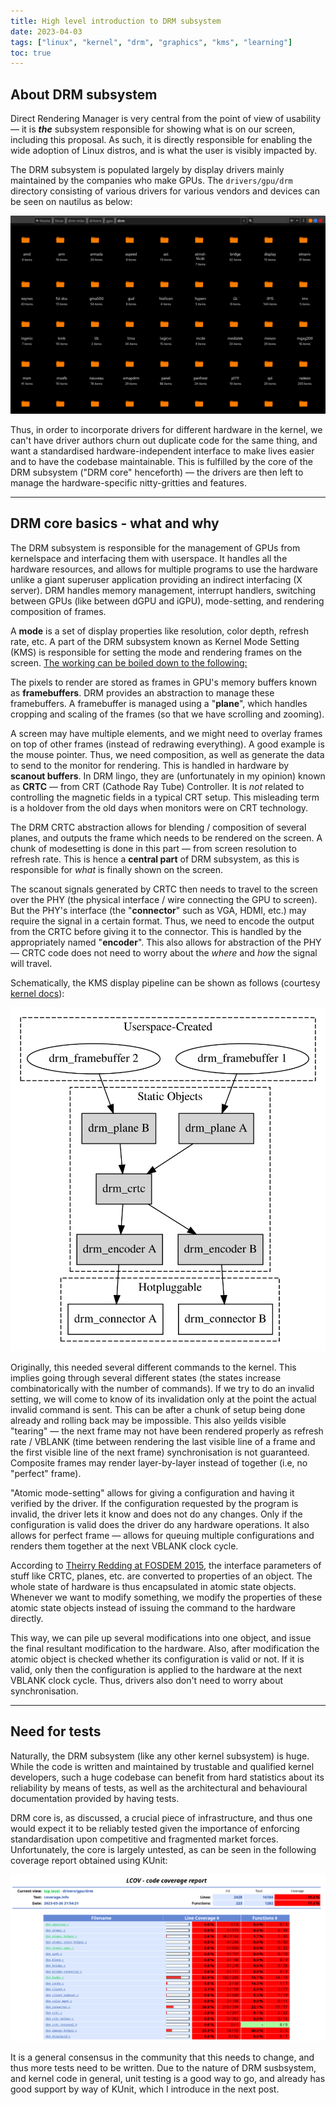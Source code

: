 ```yaml
---
title: High level introduction to DRM subsystem
date: 2023-04-03
tags: ["linux", "kernel", "drm", "graphics", "kms", "learning"]
toc: true
---
```


## About DRM subsystem

Direct Rendering Manager is very central from the point of view of usability — it is ***the*** subsystem responsible for showing what is on our screen, including this proposal. As such, it is directly responsible for enabling the wide adoption of Linux distros, and is what the user is visibly impacted by.

The DRM subsystem is populated largely by display drivers mainly maintained by the companies who make GPUs. The `drivers/gpu/drm` directory consisting of various drivers for various vendors and devices can be seen on nautilus as below:

![](index.assets/drm_files.png)

Thus, in order to incorporate drivers for different hardware in the kernel, we can't have driver authors churn out duplicate code for the same thing, and want a standardised hardware-independent interface to make lives easier and to have the codebase maintainable. This is fulfilled by the core of the DRM subsystem ("DRM core" henceforth) — the drivers are then left to manage the hardware-specific nitty-gritties and features.

---

## DRM core basics - what and why

The DRM subsystem is responsible for the management of GPUs from kernelspace and interfacing them with userspace. It handles all the hardware resources, and allows for multiple programs to use the hardware unlike a giant superuser application providing an indirect interfacing (X server). DRM handles memory management, interrupt handlers, switching between GPUs (like between dGPU and iGPU), mode-setting, and rendering composition of frames.

A **mode** is a set of display properties like resolution, color depth, refresh rate, etc. A part of the DRM subsystem known as Kernel Mode Setting (KMS) is responsible for setting the mode and rendering frames on the screen. <u>The working can be boiled down to the following:</u>

The pixels to render are stored as frames in GPU's memory buffers known as **framebuffers**. DRM provides an abstraction to manage these framebuffers. A framebuffer is managed using a "**plane**", which handles cropping and scaling of the frames (so that we have scrolling and zooming).

A screen may have multiple elements, and we might need to overlay frames on top of other frames (instead of redrawing everything). A good example is the mouse pointer. Thus, we need composition, as well as generate the data to send to the monitor for rendering. This is handled in hardware by **scanout buffers**. In DRM lingo, they are (unfortunately in my opinion) known as **CRTC** — from CRT (Cathode Ray Tube) Controller. It is *not* related to controlling the magnetic fields in a typical CRT setup. This misleading term is a holdover from the old days when monitors were on CRT technology.

The DRM CRTC abstraction allows for blending / composition of several planes, and outputs the frame which needs to be rendered on the screen. A chunk of modesetting is done in this part — from screen resolution to refresh rate. This is hence a **central part** of DRM subsystem, as this is responsible for *what* is finally shown on the screen.

The scanout signals generated by CRTC then needs to travel to the screen over the PHY (the physical interface / wire connecting the GPU to screen). But the PHY's interface (the "**connector**" such as VGA, HDMI, etc.) may require the signal in a certain format. Thus, we need to encode the output from the CRTC before giving it to the connector. This is handled by the appropriately named "**encoder**". This also allows for abstraction of the PHY — CRTC code does not need to worry about the *where* and *how* the signal will travel.

Schematically, the KMS display pipeline can be shown as follows (courtesy [kernel docs](https://dri.freedesktop.org/docs/drm/gpu/drm-kms.html#overview)):

![](index.assets/kms_display_pipeline.svg)

Originally, this needed several different commands to the kernel. This implies going through several different states (the states increase combinatorically with the number of commands). If we try to do an invalid setting, we will come to know of its invalidation only at the point the actual invalid command is sent. This can be after a chunk of setup being done already and rolling back may be impossible. This also yeilds visible "tearing" — the next frame may not have been rendered properly as refresh rate / VBLANK (time between rendering the last visible line of a frame and the first visible line of the next frame) synchronisation is not guaranteed. Composite frames may render layer-by-layer instead of together (i.e, no "perfect" frame).

"Atomic mode-setting" allows for giving a configuration and having it verified by the driver. If the configuration requested by the program is invalid, the driver lets it know and does not do any changes. Only if the configuration is valid does the driver do any hardware operations. It also allows for perfect frame — allows for queuing multiple configurations and renders them together at the next VBLANK clock cycle.

According to [Theirry Redding at FOSDEM 2015](https://archive.fosdem.org/2015/schedule/event/kms_atomic/), the interface parameters of stuff like CRTC, planes, etc. are converted to properties of an object. The whole state of hardware is thus encapsulated in atomic state objects. Whenever we want to modify something, we modify the properties of these atomic state objects instead of issuing the command to the hardware directly.

This way, we can pile up several modifications into one object, and issue the final resultant modification to the hardware. Also, after modification the atomic object is checked whether its configuration is valid or not. If it is valid, only then the configuration is applied to the hardware at the next VBLANK clock cycle. Thus, drivers also don't need to worry about synchronisation.

---

## Need for tests

Naturally, the DRM subsystem (like any other kernel subsystem) is huge. While the code is written and maintained by trustable and qualified kernel developers, such a huge codebase can benefit from hard statistics about its reliability by means of tests, as well as the architectural and behavioural documentation provided by having tests.

DRM core is, as discussed, a crucial piece of infrastructure, and thus one would expect it to be reliably tested given the importance of enforcing standardisation upon competitive and fragmented market forces. Unfortunately, the core is largely untested, as can be seen in the following coverage report obtained using KUnit:

![](index.assets/drm_core_lcov_report.png)

It is a general consensus in the community that this needs to change, and thus more tests need to be written. Due to the nature of DRM susbsystem, and kernel code in general, unit testing is a good way to go, and already has good support by way of KUnit, which I introduce in the next post.
